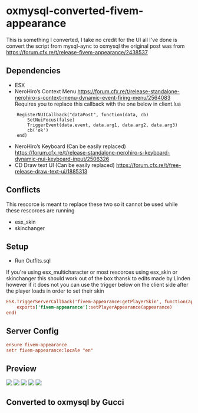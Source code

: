 # oxmysql-converted-fivem-appearance

This is something I converted, I take no credit for the UI all I've done is convert the script from mysql-aync to oxmysql the original post was from https://forum.cfx.re/t/release-fivem-appearance/2438537

## Dependencies

- ESX
- NeroHiro’s Context Menu https://forum.cfx.re/t/release-standalone-nerohiro-s-context-menu-dynamic-event-firing-menu/2564083
    Requires you to replace this callback with the one below in client.lua
```
    RegisterNUICallback("dataPost", function(data, cb)
        SetNuiFocus(false)
        TriggerEvent(data.event, data.arg1, data.arg2, data.arg3)
        cb('ok')
    end)
 ```
- NeroHiro’s Keyboard (Can be easily replaced) https://forum.cfx.re/t/release-standalone-nerohiro-s-keyboard-dynamic-nui-keyboard-input/2506326
- CD Draw text UI (Can be easily replaced) https://forum.cfx.re/t/free-release-draw-text-ui/1885313

## Conflicts

This rescorce is meant to replace these two so it cannot be used while these rescorces are running 
- esx_skin
- skinchanger

## Setup

- Run Outfits.sql

If you're using esx_multicharacter or most rescorces using esx_skin or skinchanger this should work out of the box thansk to edits made by Linden however if it does not you can use the trigger below on the client side after the player loads in order to set their skin 

```cfg
ESX.TriggerServerCallback('fivem-appearance:getPlayerSkin', function(appearance)
    exports['fivem-appearance']:setPlayerAppearance(appearance)
end)
```

## Server Config

```cfg
ensure fivem-appearance
setr fivem-appearance:locale "en"
```

## Preview

![](https://i.imgur.com/Cs1fvNC.jpeg"")
![](https://i.imgur.com/sA55YgF.jpeg"")
![](https://i.imgur.com/dR3U3Uu.jpeg"")
![](https://i.imgur.com/hyhXldt.jpeg"")
![](https://i.imgur.com/ACKPHv3.jpeg"")

## Converted to oxmysql by Gucci
